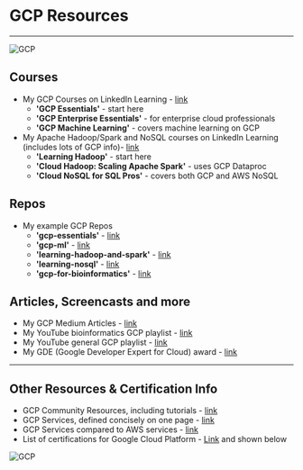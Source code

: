 # GCP Resources

----

![GCP](https://github.com/lynnlangit/learning-cloud/blob/master/images/gcp-locations.png)

## Courses

- My GCP Courses on LinkedIn Learning - [link](https://www.linkedin.com/learning/search?entityType=COURSE&keywords=gcp%20langit)
  - **'GCP Essentials'** - start here
  - **'GCP Enterprise Essentials'** - for enterprise cloud professionals
  - **'GCP Machine Learning'** - covers machine learning on GCP
- My Apache Hadoop/Spark and NoSQL courses on LinkedIn Learning (includes lots of GCP info)- [link](https://www.linkedin.com/learning/search?entityType=COURSE&keywords=hadoop%20spark%20langit)
  - **'Learning Hadoop'** - start here
  - **'Cloud Hadoop: Scaling Apache Spark'** - uses GCP Dataproc
  - **'Cloud NoSQL for SQL Pros'** - covers both GCP and AWS NoSQL
  
## Repos

- My example GCP Repos
  - **'gcp-essentials'** - [link](https://github.com/lynnlangit/gcp-essentials)
  - **'gcp-ml'** - [link](https://github.com/lynnlangit/gcp-ml)
  - **'learning-hadoop-and-spark'** - [link](https://github.com/lynnlangit/learning-hadoop-and-spark)
  - **'learning-nosql'** - [link](https://github.com/lynnlangit/learning-nosql)
  - **'gcp-for-bioinformatics'** - [link](https://github.com/lynnlangit/gcp-for-bioinformatics)  
  
## Articles, Screencasts and more  

- My GCP Medium Articles - [link](https://medium.com/search?q=gcp%20langit)
- My YouTube bioinformatics GCP playlist - [link](https://www.youtube.com/playlist?list=PL4Q4HssKcxYtE5Tae3epNab3mK9iP1iWX)
- My YouTube general GCP playlist - [link](https://www.youtube.com/playlist?list=PL6971A0258365F21E)
- My GDE (Google Developer Expert for Cloud) award - [link](https://developers.google.com/community/experts/directory/profile/profile-lynn_langit)

---

## Other Resources & Certification Info

- GCP Community Resources, including tutorials - [link](https://cloud.google.com/community/)
- GCP Services, defined concisely on one page - [link](https://github.com/gregsramblings/google-cloud-4-words)
- GCP Services compared to AWS services - [link](https://cloud.google.com/docs/compare/aws?hl=en_US)
- List of certifications for Google Cloud Platform - [Link](https://cloud.google.com/certification) and shown below

![GCP](https://github.com/lynnlangit/learning-cloud/blob/master/GCP/gcp.png)

